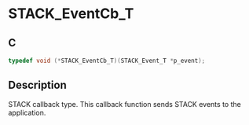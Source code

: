 # STACK_EventCb_T

## C

```c
typedef void (*STACK_EventCb_T)(STACK_Event_T *p_event);
```

## Description

STACK callback type. This callback function sends STACK events to the application.


